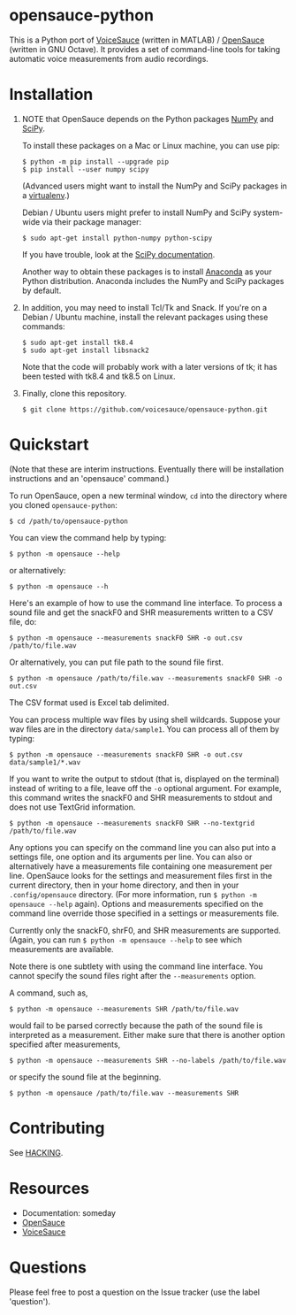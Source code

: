 opensauce-python
================

This is a Python port of
[VoiceSauce](http://www.seas.ucla.edu/spapl/voicesauce/) (written in MATLAB) /
[OpenSauce](https://github.com/voicesauce/opensauce) (written in GNU Octave).
It provides a set of command-line tools for taking automatic voice measurements
from audio recordings.

# Installation

1.  NOTE that OpenSauce depends on the Python packages
    [NumPy](http://www.numpy.org/) and [SciPy](http://www.scipy.org/).

    To install these packages on a Mac or Linux machine, you can use pip:

        $ python -m pip install --upgrade pip
        $ pip install --user numpy scipy

    (Advanced users might want to install the NumPy and SciPy packages in a
    [virtualenv](https://virtualenv.pypa.io).)

    Debian / Ubuntu users might prefer to install NumPy and SciPy system-wide
    via their package manager:

        $ sudo apt-get install python-numpy python-scipy

    If you have trouble, look at the
    [SciPy documentation](https://www.scipy.org/install.html).

    Another way to obtain these packages is to install
    [Anaconda](https://www.continuum.io) as your Python distribution. Anaconda
    includes the NumPy and SciPy packages by default.

2.  In addition, you may need to install Tcl/Tk and Snack. If you're on a Debian
    / Ubuntu machine, install the relevant packages using these commands:

        $ sudo apt-get install tk8.4
        $ sudo apt-get install libsnack2

    Note that the code will probably work with a later versions of tk; it has
    been tested with tk8.4 and tk8.5 on Linux.

3.  Finally, clone this repository.

        $ git clone https://github.com/voicesauce/opensauce-python.git

# Quickstart

(Note that these are interim instructions. Eventually there will be
installation instructions and an 'opensauce' command.)

To run OpenSauce, open a new terminal window, `cd` into the directory where you
cloned `opensauce-python`:

    $ cd /path/to/opensauce-python

You can view the command help by typing:

    $ python -m opensauce --help

or alternatively:

    $ python -m opensauce --h

Here's an example of how to use the command line interface.  To process a sound
file and get the snackF0 and SHR measurements written to a CSV file, do:

    $ python -m opensauce --measurements snackF0 SHR -o out.csv /path/to/file.wav

Or alternatively, you can put file path to the sound file first.

    $ python -m opensauce /path/to/file.wav --measurements snackF0 SHR -o out.csv

The CSV format used is Excel tab delimited.

You can process multiple wav files by using shell wildcards.  Suppose
your wav files are in the directory `data/sample1`.  You can process
all of them by typing:

    $ python -m opensauce --measurements snackF0 SHR -o out.csv data/sample1/*.wav

If you want to write the output to stdout (that is, displayed on the terminal)
instead of writing to a file, leave off the `-o` optional argument.  For
example, this command writes the snackF0 and SHR measurements to stdout and
does not use TextGrid information.

    $ python -m opensauce --measurements snackF0 SHR --no-textgrid /path/to/file.wav

Any options you can specify on the command line you can also put into a
settings file, one option and its arguments per line.  You can also or
alternatively have a measurements file containing one measurement per line.
OpenSauce looks for the settings and measurement files first in the current
directory, then in your home directory, and then in your `.config/opensauce`
directory.  (For more information, run `$ python -m opensauce --help` again).
Options and measurements specified on the command line override those specified
in a settings or measurements file.

Currently only the snackF0, shrF0, and SHR measurements are supported. (Again,
you can run `$ python -m opensauce --help` to see which measurements are
available.

Note there is one subtlety with using the command line interface.  You cannot
specify the sound files right after the `--measurements` option.

A command, such as,

    $ python -m opensauce --measurements SHR /path/to/file.wav

would fail to be parsed correctly because the path of the sound file is
interpreted as a measurement.  Either make sure that there is another option
specified after measurements,

    $ python -m opensauce --measurements SHR --no-labels /path/to/file.wav

or specify the sound file at the beginning.

    $ python -m opensauce /path/to/file.wav --measurements SHR

# Contributing

See [HACKING](HACKING.md).

# Resources

* Documentation: someday
* [OpenSauce](https://github.com/voicesauce/opensauce)
* [VoiceSauce](http://www.seas.ucla.edu/spapl/voicesauce/)

# Questions

Please feel free to post a question on the Issue tracker (use the label
'question').
